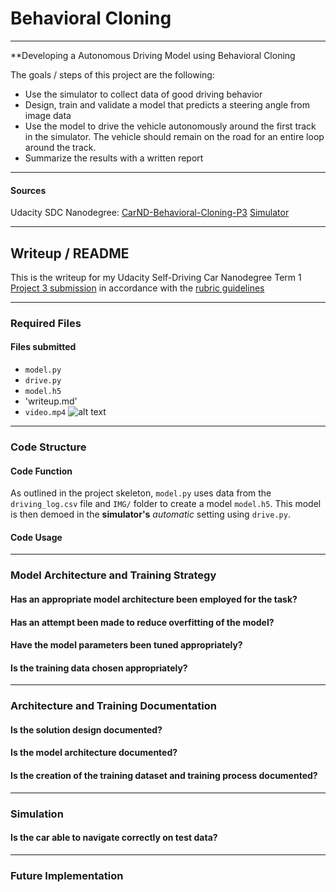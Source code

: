 # **Behavioral Cloning**

---

**Developing a Autonomous Driving Model using Behavioral Cloning

The goals / steps of this project are the following:
* Use the simulator to collect data of good driving behavior 
* Design, train and validate a model that predicts a steering angle from image data
* Use the model to drive the vehicle autonomously around the first track in the simulator. The vehicle should remain on the road for an entire loop around the track.
* Summarize the results with a written report

---

[//]: # (Image References)

[image1]: ./example_path "example_text"
[image2]: ./example_path "example_text"

#### Sources
Udacity SDC Nanodegree: [CarND-Behavioral-Cloning-P3](https://github.com/udacity/CarND-Behavioral-Cloning-P3)
[Simulator](https://github.com/udacity/self-driving-car-sim)

---

## Writeup / README

This is the writeup for my Udacity Self-Driving Car Nanodegree Term 1 [Project 3 submission](https://github.com/liangk7/CarND-Term1-Project3) in accordance with the [rubric guidelines](https://review.udacity.com/#!/rubrics/432/view)

---

### Required Files

#### Files submitted
- `model.py`
- `drive.py`
- `model.h5`
- 'writeup.md'
- `video.mp4`
![alt text][image1]

---

### Code Structure

#### Code Function
As outlined in the project skeleton, `model.py` uses data from the `driving_log.csv` file and `IMG/` folder to create a model `model.h5`. This model is then demoed in the **simulator's** *automatic* setting using `drive.py`.

#### Code Usage


---

### Model Architecture and Training Strategy

#### Has an appropriate model architecture been employed for the task?

#### Has an attempt been made to reduce overfitting of the model?

#### Have the model parameters been tuned appropriately?

#### Is the training data chosen appropriately?


---

### Architecture and Training Documentation

#### Is the solution design documented?

#### Is the model architecture documented?

#### Is the creation of the training dataset and training process documented?


---

### Simulation

#### Is the car able to navigate correctly on test data?


---

### Future Implementation

